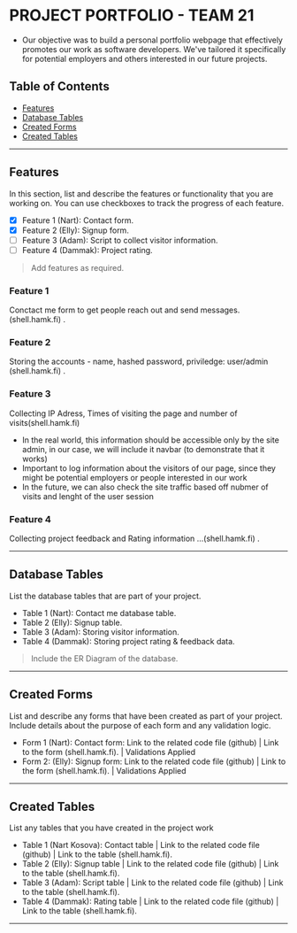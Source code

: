 # PROJECT PORTFOLIO - TEAM 21

- Our objective was to build a personal portfolio webpage that effectively promotes our work as software developers. We've tailored it specifically for potential employers and others interested in our future projects.

## Table of Contents
- [Features](#features)
- [Database Tables](#database-tables)
- [Created Forms](#created-forms)
- [Created Tables](#created-tables)

---

## Features

In this section, list and describe the features or functionality that you are working on. You can use checkboxes to track the progress of each feature.

- [X] Feature 1 (Nart): Contact form. 
- [X] Feature 2 (Elly): Signup form.
- [ ] Feature 3 (Adam): Script to collect visitor information.
- [ ] Feature 4 (Dammak): Project rating.

> Add features as required. 

### Feature 1

Conctact me form to get people reach out and send messages. (shell.hamk.fi) .

### Feature 2

Storing the accounts - name, hashed password, priviledge: user/admin (shell.hamk.fi) .

### Feature 3

Collecting IP Adress, Times of visiting the page and number of visits(shell.hamk.fi)

- In the real world, this information should be accessible only by the site admin, in our case, we will include it navbar (to demonstrate that it works)
- Important to log information about the visitors of our page, since they might be potential employers or people interested in our work
- In the future, we can also check the site traffic based off nubmer of visits and lenght of the user session

### Feature 4

Collecting project feedback and Rating information …(shell.hamk.fi) .


---

## Database Tables

List the database tables that are part of your project. 

- Table 1 (Nart): Contact me database table. 
- Table 2 (Elly): Signup table.
- Table 3 (Adam):  Storing visitor information.
- Table 4 (Dammak): Storing project rating & feedback data.

> Include the ER Diagram of the database. 

---

## Created Forms

List and describe any forms that have been created as part of your project. Include details about the purpose of each form and any validation logic.

- Form 1 (Nart): Contact form: Link to the related code file (github) | Link to the form (shell.hamk.fi). | Validations Applied
- Form 2: (Elly): Signup form: Link to the related code file (github) | Link to the form (shell.hamk.fi).  | Validations Applied

---

## Created Tables

List any tables that you have created in the project work

- Table 1 (Nart Kosova): Contact table | Link to the related code file (github) | Link to the table (shell.hamk.fi).
- Table 2 (Elly): Signup table | Link to the related code file (github) | Link to the table (shell.hamk.fi).
- Table 3 (Adam): Script table | Link to the related code file (github) | Link to the table (shell.hamk.fi).
- Table 4 (Dammak): Rating table | Link to the related code file (github) | Link to the table (shell.hamk.fi).

---

